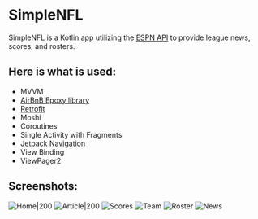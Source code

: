 # SimpleNFL
SimpleNFL is a Kotlin app utilizing the [ESPN API](https://gist.github.com/nntrn/ee26cb2a0716de0947a0a4e9a157bc1c#apisv2scoreboardheader) to provide league news, scores, and rosters. 

## Here is what is used:
  * MVVM
  * [AirBnB Epoxy library](https://github.com/airbnb/epoxy)
  * [Retrofit](https://square.github.io/retrofit/)
  * Moshi
  * Coroutines
  * Single Activity with Fragments
  * [Jetpack Navigation](https://developer.android.com/guide/navigation/navigation-getting-started)
  * View Binding
  * ViewPager2

## Screenshots:
![Home|200](/screenshots/home.png?raw=true)
![Article|200](/screenshots/article.png?raw=true)
![Scores](/screenshots/scores_week_div_rd.png?raw=true)
![Team](/screenshots/team_chiefs.png?raw=true)
![Roster](/screenshots/team_chiefs_roster.png?raw=true)
![News](/screenshots/team_chiefs_news.png?raw=true)






  
